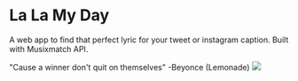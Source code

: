 # La La My Day
A web app to find that perfect lyric for your tweet or instagram caption. Built with Musixmatch API.


"Cause a winner don't quit on themselves" -Beyonce (Lemonade)
![](https://media.giphy.com/media/Qi0VfpbexP4B2/giphy.gif)
